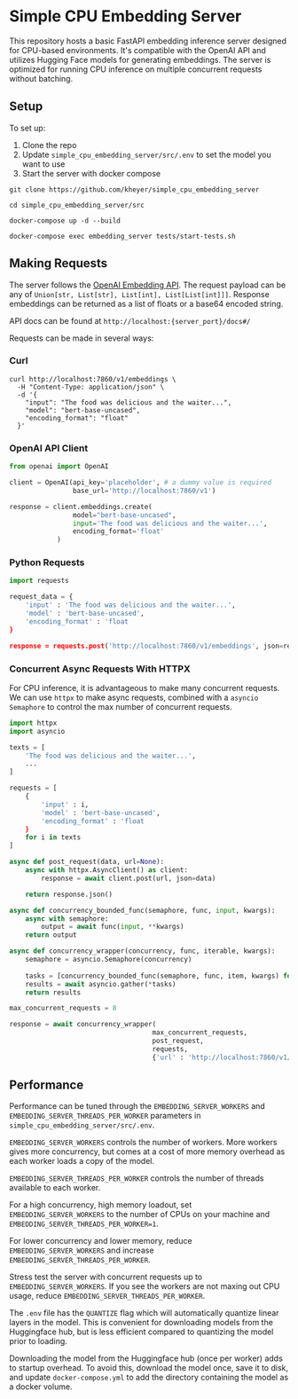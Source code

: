 # Simple CPU Embedding Server

This repository hosts a basic FastAPI embedding inference server designed for CPU-based environments. 
It's compatible with the OpenAI API and utilizes Hugging Face models for generating embeddings. 
The server is optimized for running CPU inference on multiple concurrent requests without batching.

## Setup

To set up:
1. Clone the repo 
2. Update `simple_cpu_embedding_server/src/.env` to set the model you want to use
3. Start the server with docker compose 

```
git clone https://github.com/kheyer/simple_cpu_embedding_server

cd simple_cpu_embedding_server/src

docker-compose up -d --build

docker-compose exec embedding_server tests/start-tests.sh
```

## Making Requests

The server follows the [OpenAI Embedding API](https://platform.openai.com/docs/api-reference/embeddings/create). 
The request payload can be any of `Union[str, List[str], List[int], List[List[int]]]`. Response embeddings 
can be returned as a list of floats or a base64 encoded string.

API docs can be found at `http://localhost:{server_port}/docs#/`

Requests can be made in several ways:

### Curl

```
curl http://localhost:7860/v1/embeddings \
  -H "Content-Type: application/json" \
  -d '{
    "input": "The food was delicious and the waiter...",
    "model": "bert-base-uncased",
    "encoding_format": "float"
  }'
```

### OpenAI API Client

```python
from openai import OpenAI

client = OpenAI(api_key='placeholder', # a dummy value is required
                base_url='http://localhost:7860/v1')

response = client.embeddings.create(
                model="bert-base-uncased",
                input='The food was delicious and the waiter...',
                encoding_format='float'
            )
```

### Python Requests

```python
import requests

request_data = {
    'input' : 'The food was delicious and the waiter...',
    'model' : 'bert-base-uncased',
    'encoding_format' : 'float
}

response = requests.post('http://localhost:7860/v1/embeddings', json=request_data)
```

### Concurrent Async Requests With HTTPX

For CPU inference, it is advantageous to make many concurrent requests. We can use 
`httpx` to make async requests, combined with a `asyncio` `Semaphore` to control the 
max number of concurrent requests.

```python
import httpx 
import asyncio

texts = [
    'The food was delicious and the waiter...',
    ...
]

requests = [
    {
        'input' : i,
        'model' : 'bert-base-uncased',
        'encoding_format' : 'float
    }
    for i in texts
]

async def post_request(data, url=None):
    async with httpx.AsyncClient() as client:
        response = await client.post(url, json=data)

    return response.json()

async def concurrency_bounded_func(semaphore, func, input, kwargs):
    async with semaphore:
        output = await func(input, **kwargs)
    return output

async def concurrency_wrapper(concurrency, func, iterable, kwargs):
    semaphore = asyncio.Semaphore(concurrency)
    
    tasks = [concurrency_bounded_func(semaphore, func, item, kwargs) for item in iterable]
    results = await asyncio.gather(*tasks)
    return results

max_concurrent_requests = 8

response = await concurrency_wrapper(
                                    max_concurrent_requests, 
                                    post_request, 
                                    requests, 
                                    {'url' : 'http://localhost:7860/v1/embeddings'})
```

## Performance

Performance can be tuned through the `EMBEDDING_SERVER_WORKERS` and `EMBEDDING_SERVER_THREADS_PER_WORKER` 
parameters in `simple_cpu_embedding_server/src/.env`.

`EMBEDDING_SERVER_WORKERS` controls the number of workers. More workers gives more concurrency, but comes 
at a cost of more memory overhead as each worker loads a copy of the model.

`EMBEDDING_SERVER_THREADS_PER_WORKER` controls the number of threads available to each worker.

For a high concurrency, high memory loadout, set `EMBEDDING_SERVER_WORKERS` to the number of CPUs 
on your machine and `EMBEDDING_SERVER_THREADS_PER_WORKER=1`.

For lower concurrency and lower memory, reduce `EMBEDDING_SERVER_WORKERS` and increase `EMBEDDING_SERVER_THREADS_PER_WORKER`.

Stress test the server with concurrent requests up to `EMBEDDING_SERVER_WORKERS`. If you see the workers 
are not maxing out CPU usage, reduce `EMBEDDING_SERVER_THREADS_PER_WORKER`.


The `.env` file has the `QUANTIZE` flag which will automatically quantize linear layers in the model. This 
is convenient for downloading models from the Huggingface hub, but is less efficient compared to quantizing 
the model prior to loading.


Downloading the model from the Huggingface hub (once per worker) adds to startup overhead. To avoid this, 
download the model once, save it to disk, and update `docker-compose.yml` to add the directory containing the 
model as a docker volume.
